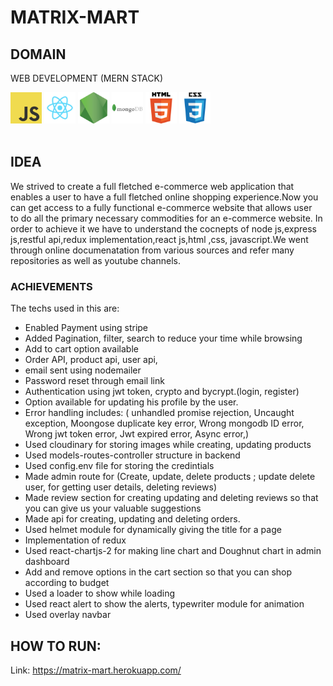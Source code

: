 # MATRIX-MART

## DOMAIN
WEB DEVELOPMENT (MERN STACK)


<code><img height="50" src="https://raw.githubusercontent.com/github/explore/80688e429a7d4ef2fca1e82350fe8e3517d3494d/topics/javascript/javascript.png"></code>
<code><img height="50" src="https://raw.githubusercontent.com/github/explore/80688e429a7d4ef2fca1e82350fe8e3517d3494d/topics/react/react.png"></code>
<code><img height="50" src="https://raw.githubusercontent.com/github/explore/80688e429a7d4ef2fca1e82350fe8e3517d3494d/topics/nodejs/nodejs.png"></code>
<code><img height="50" src="https://raw.githubusercontent.com/github/explore/80688e429a7d4ef2fca1e82350fe8e3517d3494d/topics/mongodb/mongodb.png"></code>
<code><img height="50" src="https://raw.githubusercontent.com/github/explore/80688e429a7d4ef2fca1e82350fe8e3517d3494d/topics/html/html.png"></code>
<code><img height="50" src="https://raw.githubusercontent.com/github/explore/80688e429a7d4ef2fca1e82350fe8e3517d3494d/topics/css/css.png"></code>
<br/>
<br/>
## IDEA
We strived to create a full fletched e-commerce web application that enables a user to have a full fletched online shopping experience.Now you can get access to a fully functional e-commerce website that allows user                       
to do all the primary necessary commodities  for an e-commerce website. In order to  achieve it we have to understand the cocnepts of node js,express js,restful api,redux implementation,react js,html ,css, javascript.We went through online documenatation from various sources and refer many repositories as well as youtube channels.

### ACHIEVEMENTS

The techs used in this are:
* Enabled Payment using stripe 
* Added Pagination, filter, search to reduce your time while browsing
* Add to cart option available 
* Order API, product api, user api, 
* email sent using nodemailer
* Password reset through email link
* Authentication using jwt token, crypto and bycrypt.(login, register)
* Option available for updating his profile by the user.
* Error handling includes: (
    unhandled promise rejection,
    Uncaught exception,
    Moongose duplicate key error,
    Wrong mongodb ID error,
    Wrong  jwt token error,
    Jwt expired error,
    Async error,)
* Used cloudinary for storing images while creating, updating products
* Used models-routes-controller structure in backend
* Used config.env file for storing the credintials
* Made admin route for
  (Create, update, delete products ; update delete user, for getting user details, deleting reviews)
* Made review section for creating updating and deleting reviews so that you can give us your valuable suggestions
* Made api for creating, updating and deleting orders.
* Used helmet module for dynamically giving the title for a page
* Implementation of redux 
* Used react-chartjs-2 for making line chart and Doughnut chart in admin dashboard
* Add and remove options in the cart section so that you can shop according to budget
* Used a loader to show while loading 
* Used react alert to show the alerts, typewriter module for animation
* Used overlay navbar

<!-- USAGE EXAMPLES -->
## HOW TO RUN:
Link: https://matrix-mart.herokuapp.com/

